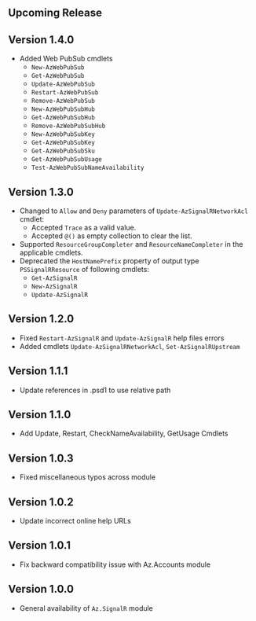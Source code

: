 <!--
    Please leave this section at the top of the change log.

    Changes for the upcoming release should go under the section titled "Upcoming Release", and should adhere to the following format:

    ## Upcoming Release
    * Overview of change #1
        - Additional information about change #1
    * Overview of change #2
        - Additional information about change #2
        - Additional information about change #2
    * Overview of change #3
    * Overview of change #4
        - Additional information about change #4

    ## YYYY.MM.DD - Version X.Y.Z (Previous Release)
    * Overview of change #1
        - Additional information about change #1
-->
## Upcoming Release

## Version 1.4.0
* Added Web PubSub cmdlets
  - `New-AzWebPubSub`
  - `Get-AzWebPubSub`
  - `Update-AzWebPubSub`
  - `Restart-AzWebPubSub`
  - `Remove-AzWebPubSub`
  - `New-AzWebPubSubHub`
  - `Get-AzWebPubSubHub`
  - `Remove-AzWebPubSubHub`
  - `New-AzWebPubSubKey`
  - `Get-AzWebPubSubKey`
  - `Get-AzWebPubSubSku`
  - `Get-AzWebPubSubUsage`
  - `Test-AzWebPubSubNameAvailability`

## Version 1.3.0
* Changed to `Allow` and `Deny` parameters of `Update-AzSignalRNetworkAcl` cmdlet:
    - Accepted `Trace` as a valid value.
    - Accepted `@()` as empty collection to clear the list.
* Supported `ResourceGroupCompleter` and `ResourceNameCompleter` in the applicable cmdlets.
* Deprecated the `HostNamePrefix` property of output type `PSSignalRResource` of following cmdlets:
    - `Get-AzSignalR`
    - `New-AzSignalR`
    - `Update-AzSignalR`

## Version 1.2.0
* Fixed `Restart-AzSignalR` and `Update-AzSignalR` help files errors
* Added cmdlets `Update-AzSignalRNetworkAcl`, `Set-AzSignalRUpstream`

## Version 1.1.1
* Update references in .psd1 to use relative path

## Version 1.1.0
* Add Update, Restart, CheckNameAvailability, GetUsage Cmdlets

## Version 1.0.3
* Fixed miscellaneous typos across module

## Version 1.0.2
* Update incorrect online help URLs

## Version 1.0.1
* Fix backward compatibility issue with Az.Accounts module

## Version 1.0.0
* General availability of `Az.SignalR` module

